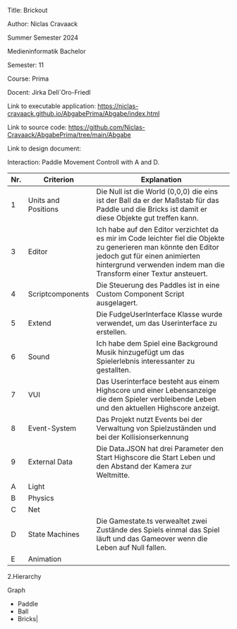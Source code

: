 Title: Brickout

Author: Niclas Cravaack

Summer Semester 2024

Medieninformatik Bachelor 

Semester: 11

Course: Prima

Docent: Jirka Dell`Oro-Friedl

Link to executable application: https://niclas-cravaack.github.io/AbgabePrima/Abgabe/index.html

Link to source code: https://github.com/Niclas-Cravaack/AbgabePrima/tree/main/Abgabe

Link to design document:

Interaction: Paddle Movement Controll with A and D. 

|Nr. |Criterion|Explanation|
|---------------|--------------- |--------------- |
|1 |Units and Positions|Die Null ist die World (0,0,0) die eins ist der Ball da er der Maßstab für das Paddle und die Bricks ist damit er diese Objekte gut treffen kann. |
|3|Editor|Ich habe auf den Editor verzichtet da es mir im Code leichter fiel die Objekte zu generieren man könnte den Editor jedoch gut für einen animierten hintergrund verwenden indem man die Transform einer Textur ansteuert. |
|4|Scriptcomponents|Die Steuerung des Paddles ist in eine Custom Component Script ausgelagert. |
|5|Extend|Die FudgeUserInterface Klasse wurde verwendet, um das Userinterface zu erstellen. |
|6|Sound|Ich habe dem Spiel eine Background Musik hinzugefügt um das Spielerlebnis interessanter zu gestallten.|
|7|VUI|Das Userinterface besteht aus einem Highscore und einer Lebensanzeige die dem Spieler verbleibende Leben und den aktuellen Highscore anzeigt. |
|8|Event-System|Das Projekt nutzt Events bei der Verwaltung von Spielzuständen und bei der Kollisionserkennung |
|9|External Data|Die Data.JSON hat drei Parameter den Start Highscore die Start Leben und den Abstand der Kamera zur Weltmitte. |
|A|Light||
|B|Physics||
|C|Net||
|D|State Machines|Die Gamestate.ts verwealtet zwei Zustände des Spiels einmal das Spiel läuft und das Gameover wenn die Leben auf Null fallen.|
|E|Animation||
 2.Hierarchy

 Graph 
 - Paddle 
 - Ball 
 - Bricks|
